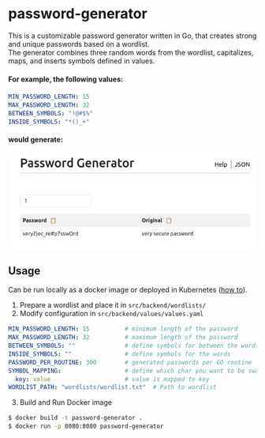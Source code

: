 # password-generator
This is a customizable password generator written in Go, that creates strong and unique passwords based on a wordlist. <br> 
The generator combines three random words from the wordlist, capitalizes, maps, and inserts symbols defined in values.


#### For example, the following values:
```yaml
MIN_PASSWORD_LENGTH: 15
MAX_PASSWORD_LENGTH: 32
BETWEEN_SYMBOLS: "!@#$%"
INSIDE_SYMBOLS: "*()_+" 
```
#### would generate:
![example](docs/example.png)

## Usage
Can be run locally as a docker image or deployed in Kubernetes ([how to](https://github.com/ta1ss/password-generator/tree/main/helm)). 


1. Prepare a wordlist and place it in `src/backend/wordlists/`
2. Modify configuration in `src/backend/values/values.yaml`
```yaml
MIN_PASSWORD_LENGTH: 15          # minimum length of the password
MAX_PASSWORD_LENGTH: 32          # maximum length of the password
BETWEEN_SYMBOLS: ""              # define symbols for between the words
INSIDE_SYMBOLS: ""               # define symbols for the words
PASSWORD_PER_ROUTINE: 300        # generated passwords per GO routine          
SYMBOL_MAPPING:                  # define which char you want to be swapped     
  key: value                     # value is mapped to key
WORDLIST_PATH: "wordlists/wordlist.txt"  # Path to wordlist

```
3. Build and Run Docker image
```bash
$ docker build -t password-generator . 
$ docker run -p 8080:8080 password-generator
```
